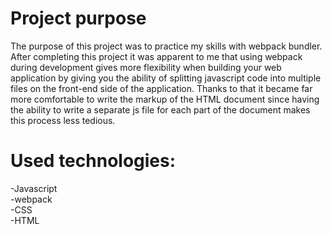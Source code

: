 # Project purpose
  The purpose of this project was to practice my skills with webpack bundler. After completing this project it was apparent to me that using webpack during development gives
more flexibility when building your web application by giving you the ability of splitting javascript code into multiple files on the front-end side of the application. Thanks
to that it became far more comfortable to write the markup of the HTML document since having the ability to write a separate js file for each part of the document makes this 
process less tedious. 
# Used technologies:
-Javascript  
-webpack  
-CSS  
-HTML  
